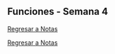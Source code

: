 ## Funciones - Semana 4
[Regresar a Notas](README.md#semana-4)


[Regresar a Notas](README.md#semana-4)